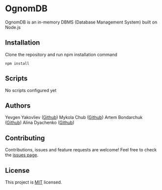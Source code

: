 # OgnomDB

OgnomDB is an in-memory DBMS (Database Management System) built on Node.js

## Installation

Clone the repository and run npm installation command

```
npm install
```

## Scripts

No scripts configured yet

## Authors

Yevgen Yakovliev ([Github](https://github.com/JenyaFTW))
Mykola Chub ([Github](https://github.com/nikolaichub))
Artem Bondarchuk ([Github](https://github.com/artemkaxdxd))
Alina Dyachenko ([Github](https://github.com/dyachaliin))

## Contributing

Contributions, issues and feature requests are welcome!
Feel free to check the [issues page](https://github.com/JenyaFTW/OgnomDB/issues).

## License

This project is [MIT](LICENSE) licensed.
